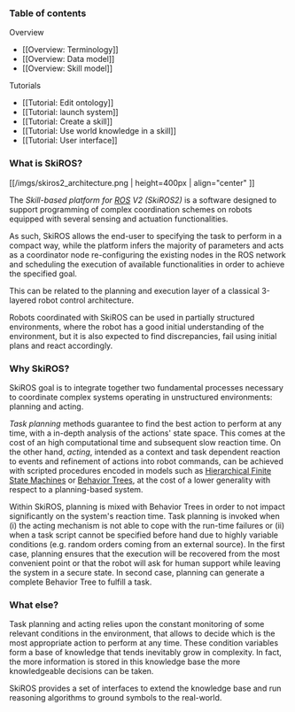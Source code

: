 ### Table of contents
Overview
* [[Overview: Terminology]]
* [[Overview: Data model]]
* [[Overview: Skill model]]

Tutorials
* [[Tutorial: Edit ontology]]
* [[Tutorial: launch system]]
* [[Tutorial: Create a skill]]
* [[Tutorial: Use world knowledge in a skill]]
* [[Tutorial: User interface]]

### What is SkiROS?
[[/imgs/skiros2_architecture.png | height=400px | align="center" ]]

The *Skill-based platform for [ROS](http://wiki.ros.org/) V2 (SkiROS2)* is a software designed to support programming of complex coordination schemes on robots equipped with several sensing and actuation functionalities. 

As such, SkiROS allows the end-user to specifying the task to perform in a compact way, while the platform infers the majority of parameters and acts as a coordinator node re-configuring the existing nodes in the ROS network and scheduling the execution of available functionalities in order to achieve the specified goal. 

This can be related to the planning and execution layer of a classical 3-layered robot control architecture.

Robots coordinated with SkiROS can be used in partially structured environments, where the robot has a good initial understanding of the environment, but it is also expected to find discrepancies, fail using initial plans and react accordingly.

### Why SkiROS?
SkiROS goal is to integrate together two fundamental processes necessary to coordinate complex systems operating in unstructured environments: planning and acting. 

_Task planning_ methods guarantee to find the best action to perform at any time, with a in-depth analysis of the actions' state space. This comes at the cost of an high computational time and subsequent slow reaction time. 
On the other hand, _acting_, intended as a context and task dependent reaction to events and refinement of actions into robot commands, can be achieved with scripted procedures encoded in models such as [Hierarchical Finite State Machines](http://wiki.ros.org/smach) or [Behavior Trees](http://wiki.ros.org/decision_making), at the cost of a lower generality with respect to a planning-based system. 

Within SkiROS, planning is mixed with Behavior Trees in order to not impact significantly on the system's reaction time. Task planning is invoked when (i) the acting mechanism is not able to cope with the run-time failures or (ii) when a task script cannot be specified before hand due to highly variable conditions (e.g. random orders coming from an external source). In the first case, planning ensures that the execution will be recovered from the most convenient point or that the robot will ask for human support while leaving the system in a secure state. In second case, planning can generate a complete Behavior Tree to fulfill a task. 

### What else?
Task planning and acting relies upon the constant monitoring of some relevant conditions in the environment, that allows to decide which is the most appropriate action to perform at any time. These condition variables form a base of knowledge that tends inevitably grow in complexity. In fact, the more information is stored in this knowledge base the more knowledgeable decisions can be taken. 

SkiROS provides a set of interfaces to extend the knowledge base and run reasoning algorithms to ground symbols to the real-world.